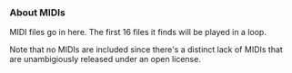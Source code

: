 ### About MIDIs
MIDI files go in here.  The first 16 files it finds will be played in a loop.

Note that no MIDIs are included since there's a distinct lack of MIDIs that
are unambigiously released under an open license.
